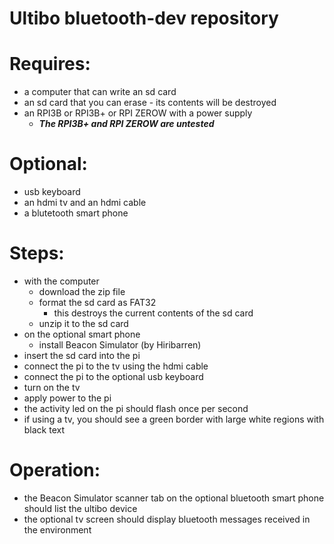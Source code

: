 # Ultibo bluetooth-dev repository

# Requires:
* a computer that can write an sd card
* an sd card that you can erase - its contents will be destroyed
* an RPI3B or RPI3B+ or RPI ZEROW with a power supply
    * _**The RPI3B+ and RPI ZEROW are untested**_

# Optional:
* usb keyboard
* an hdmi tv and an hdmi cable
* a blutetooth smart phone

# Steps:
* with the computer
    * download the zip file
    * format the sd card as FAT32
        * this destroys the current contents of the sd card
    * unzip it to the sd card
* on the optional smart phone
    * install Beacon Simulator (by Hiribarren)
* insert the sd card into the pi
* connect the pi to the tv using the hdmi cable
* connect the pi to the optional usb keyboard
* turn on the tv
* apply power to the pi
* the activity led on the pi should flash once per second
* if using a tv, you should see a green border with large white regions with black text

# Operation:
* the Beacon Simulator scanner tab on the optional bluetooth smart phone should list the ultibo device
* the optional tv screen should display bluetooth messages received in the environment
